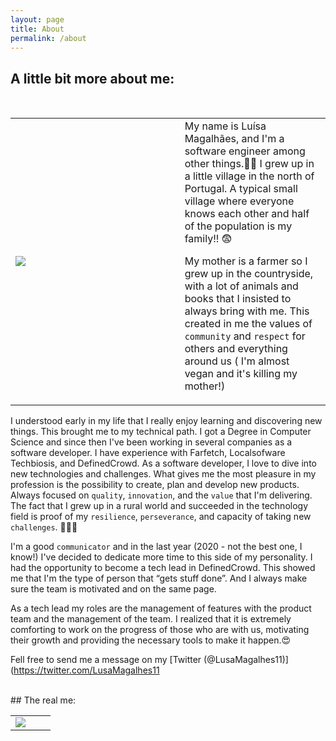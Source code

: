 ```yaml
---
layout: page
title: About
permalink: /about
---
```


## A little bit more about me:

<br/>
<table>
 <tr>
     <td style="width:50%;">   <img src="_pages/IMG_20210518_120450.jpg"> </td>
    <td style="width:50%; padding-left: 20pt; vertical-align: top;">My name is Luísa Magalhães, and I'm a software engineer among other things.👩‍💻
I grew up in a little village in the north of Portugal. A typical small village where everyone knows each other and half of the population is my family!! 😨

My mother is a farmer so I grew up in the countryside, with a lot of animals and books that I insisted to always bring with me. This created in me the values of `community` and `respect` for others and everything around us ( I'm almost vegan and it's killing my mother!)</td>
</tr>
</table>
 




I understood early in my life that I really enjoy learning and discovering new things. This brought me to my technical path. I got a Degree in Computer Science and since then I've been working in several companies as a software developer. I have experience with Farfetch, Localsofware Techbiosis, and DefinedCrowd.
As a software developer, I love to dive into new technologies and challenges. What gives me the most pleasure in my profession is the possibility to create, plan and develop new products. Always focused on `quality`, `innovation`, and the `value` that I'm delivering.
The fact that I grew up in a rural world and succeeded in the technology field is proof of my `resilience`, `perseverance`, and capacity of taking new `challenges`. 💪💪💪

I'm a good `communicator` and in the last year (2020 - not the best one, I know!) I've decided to dedicate more time to this side of my personality. I had the opportunity to become a tech lead in DefinedCrowd. This showed me that I'm the type of person that “gets stuff done”. And I always make sure the team is motivated and on the same page.

As a tech lead my roles are the management of features with the product team and the management of the team. I
realized that it is extremely comforting to work on the progress of those who are with us, motivating their growth and providing the necessary tools to make it happen.😍

Fell free to send me a message on my [Twitter (@LusaMagalhes11)](https://twitter.com/LusaMagalhes11

<br/>
## The real me:

<br/>
<table>
 <tr>
     <td style="width:50%;">   <img src="_pages/IMG_20210518_120430.jpg"> </td>
    <td style="width:50%;"></td>
</tr>
</table>